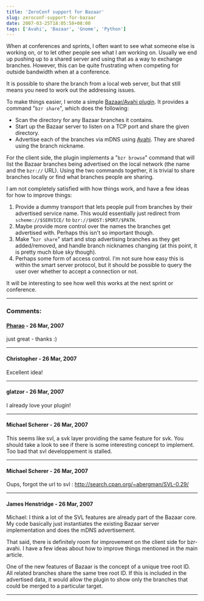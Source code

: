 ```yaml
---
title: 'ZeroConf support for Bazaar'
slug: zeroconf-support-for-bazaar
date: 2007-03-25T18:05:58+08:00
tags: ['Avahi', 'Bazaar', 'Gnome', 'Python']
---
```


When at conferences and sprints, I often want to see what someone else
is working on, or to let other people see what I am working on. Usually
we end up pushing up to a shared server and using that as a way to
exchange branches. However, this can be quite frustrating when competing
for outside bandwidth when at a conference.

It is possible to share the branch from a local web server, but that
still means you need to work out the addressing issues.

To make things easier, I wrote a simple [Bazaar/Avahi
plugin](https://launchpad.net/bzr-avahi). It provides a command
\"`bzr share`\", which does the following:

-   Scan the directory for any Bazaar branches it contains.
-   Start up the Bazaar server to listen on a TCP port and share the
    given directory.
-   Advertise each of the branches via mDNS using
    [Avahi](http://avahi.org/). They are shared using the branch
    nickname.

For the client side, the plugin implements a \"`bzr browse`\" command
that will list the Bazaar branches being advertised on the local network
(the name and the `bzr://` URL). Using the two commands together, it is
trivial to share branches locally or find what branches people are
sharing.

I am not completely satisfied with how things work, and have a few ideas
for how to improve things:

1.  Provide a dummy transport that lets people pull from branches by
    their advertised service name. This would essentially just redirect
    from `scheme://$SERVICE/` to `bzr://$HOST:$PORT/$PATH`.
2.  Maybe provide more control over the names the branches get
    advertised with. Perhaps this isn\'t so important though.
3.  Make \"`bzr share`\" start and stop advertising branches as they get
    added/removed, and handle branch nicknames changing (at this point,
    it is pretty much blue sky though).
4.  Perhaps some form of access control. I\'m not sure how easy this is
    within the smart server protocol, but it should be possible to query
    the user over whether to accept a connection or not.

It will be interesting to see how well this works at the next sprint or
conference.

---
### Comments:
#### [Pharao](http://blog.hopelesscom.de) - <time datetime="2007-03-26 03:38:28">26 Mar, 2007</time>

just great - thanks :)

---
#### Christopher - <time datetime="2007-03-26 04:42:50">26 Mar, 2007</time>

Excellent idea!

---
#### glatzor - <time datetime="2007-03-26 07:51:55">26 Mar, 2007</time>

I already love your plugin!

---
#### Michael Scherer - <time datetime="2007-03-26 17:57:58">26 Mar, 2007</time>

This seems like svl, a svk layer providing the same feature for svk. You
should take a look to see if there is some interesting concept to
implement. Too bad that svl developpement is stalled.

---
#### Michael Scherer - <time datetime="2007-03-26 17:58:22">26 Mar, 2007</time>

Oups, forgot the url to svl :
<http://search.cpan.org/~abergman/SVL-0.29/>

---
#### James Henstridge - <time datetime="2007-03-26 18:25:39">26 Mar, 2007</time>

Michael: I think a lot of the SVL features are already part of the
Bazaar core. My code basically just instantiates the existing Bazaar
server implementation and does the mDNS advertisement.

That said, there is definitely room for improvement on the client side
for bzr-avahi. I have a few ideas about how to improve things mentioned
in the main article.

One of the new features of Bazaar is the concept of a unique tree root
ID. All related branches share the same tree root ID. If this is
included in the advertised data, it would allow the plugin to show only
the branches that could be merged to a particular target.

---
